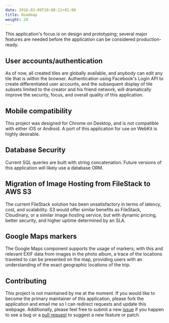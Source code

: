 ```yaml
---
date: 2016-03-09T20:08:11+01:00
title: Roadmap
weight: 20
---
```


This application's focus is on design and prototyping; several major features are needed before the application can be considered production-ready.

## User accounts/authentication

As of now, all created tiles are globally available, and anybody can edit any tile that is within the browser. Authentication using Facebook's Login API to create differentiated user accounts, and the subsequent display of tile subsets limited to the creator and his friend network, will dramatically improve the security, focus, and overall quality of this application.

## Mobile compatibility

This project was designed for Chrome on Desktop, and is not compatible with either iOS or Android. A port of this application for use on WebKit is highly desirable.

## Database Security

Current SQL queries are built with string concatenation. Future versions of this application will likely use a database ORM.

## Migration of Image Hosting from FileStack to AWS S3

The current FileStack solution has been unsatisfactory in terms of latency, cost, and scalability. S3 would offer similar benefits as FileStack, Cloudinary, or a similar image hosting service, but with dynamic pricing, better security, and higher uptime determined by an SLA.

## Google Maps markers

The Google Maps component supports the usage of markers; with this and relevant EXIF data from images in the photo album, a trace of the locations traveled to can be presented on the map, providing users with an understanding of the exact geographic locations of the trip.

## Contributing

This project is not maintained by me at the moment. If you would like to become the primary maintainer of this application, please fork the application and email me so I can redirect requests and update this webpage. Additionally, please feel free to submit a new [issue](https://github.com/yingw787/traveltile_opensrc/issues) if you happen to see a bug or a [pull request](https://github.com/yingw787/traveltile_opensrc/pulls) to suggest a new feature or patch.
